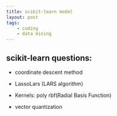 ```yaml
---
title: scikit-learn model
layout: post
tags:
    - coding
    - data mining
---
```


## scikit-learn questions:

- coordinate descent method

- LassoLars (LARS algorithm)

- Kernels: poly rbf(Radial Basis Function)

- vector quantization


